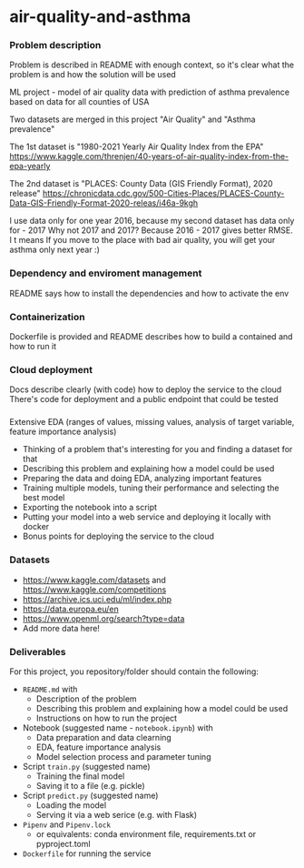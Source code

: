 # air-quality-and-asthma

### Problem description

Problem is described in README with enough context, so it's clear what the problem is and how the solution will be used


ML project - model of air quality data with prediction of asthma prevalence based on data for all counties of USA

Two datasets are merged in this project "Air Quality" and "Asthma prevalence"

The 1st dataset is "1980-2021 Yearly Air Quality Index from the EPA" 
https://www.kaggle.com/threnjen/40-years-of-air-quality-index-from-the-epa-yearly



The 2nd dataset is "PLACES: County Data (GIS Friendly Format), 2020 release" https://chronicdata.cdc.gov/500-Cities-Places/PLACES-County-Data-GIS-Friendly-Format-2020-releas/i46a-9kgh

I use data only for one year 2016, because my second dataset has data only for - 2017 
Why not 2017 and 2017? 
Because 2016 - 2017 gives better RMSE. I
t means If you move to the place with bad air quality, you will get your asthma only next year :)

### Dependency and enviroment management
README says how to install the dependencies and how to activate the env


### Containerization
Dockerfile is provided and README describes how to build a contained and how to run it

### Cloud deployment
Docs describe clearly (with code) how to deploy the service to the cloud
There's code for deployment and a public endpoint that could be tested


###
Extensive EDA (ranges of values, missing values, analysis of target variable, feature importance analysis)

* Thinking of a problem that's interesting for you and finding a dataset for that
* Describing this problem and explaining how a model could be used
* Preparing the data and doing EDA, analyzing important features
* Training multiple models, tuning their performance and selecting the best model
* Exporting the notebook into a script
* Putting your model into a web service and deploying it locally with docker
* Bonus points for deploying the service to the cloud


### Datasets

* https://www.kaggle.com/datasets and https://www.kaggle.com/competitions
* https://archive.ics.uci.edu/ml/index.php
* https://data.europa.eu/en
* https://www.openml.org/search?type=data
* Add more data here!

### Deliverables

For this project, you repository/folder should contain the following:

* `README.md` with
  * Description of the problem
  * Describing this problem and explaining how a model could be used
  * Instructions on how to run the project
* Notebook (suggested name - `notebook.ipynb`) with
  * Data preparation and data clearning
  * EDA, feature importance analysis
  * Model selection process and parameter tuning
* Script `train.py` (suggested name)
  * Training the final model
  * Saving it to a file (e.g. pickle)
* Script `predict.py` (suggested name)
  * Loading the model
  * Serving it via a web serice (e.g. with Flask)
* `Pipenv` and `Pipenv.lock`
  * or equivalents: conda environment file, requirements.txt or pyproject.toml
* `Dockerfile` for running the service


